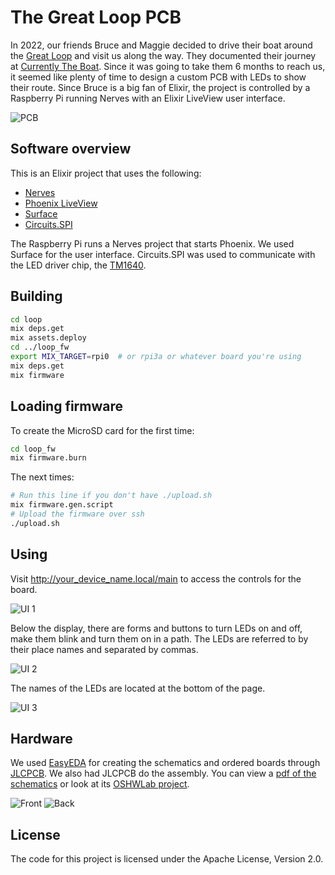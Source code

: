 # The Great Loop PCB

In 2022, our friends Bruce and Maggie decided to drive their boat around the
[Great Loop](https://www.greatloop.org/) and visit us along the way. They
documented their journey at [Currently The
Boat](https://www.currentlytheboat.com/). Since it was going to take them 6
months to reach us, it seemed like plenty of time to design a custom PCB with
LEDs to show their route. Since Bruce is a big fan of Elixir, the project is
controlled by a Raspberry Pi running Nerves with an Elixir LiveView user
interface.

![PCB](pictures/loop_pcb.jpeg)

## Software overview

This is an Elixir project that uses the following:

* [Nerves](https://nerves-project.org/)
* [Phoenix LiveView](https://phoenix-framework.org/)
* [Surface](https://surface-ui.org/)
* [Circuits.SPI](https://elixir-circuits.github.io/)

The Raspberry Pi runs a Nerves project that starts Phoenix. We used Surface for
the user interface. Circuits.SPI was used to communicate with the LED driver
chip, the [TM1640](hw/TM1640.pdf).

## Building

```sh
cd loop
mix deps.get
mix assets.deploy
cd ../loop_fw
export MIX_TARGET=rpi0  # or rpi3a or whatever board you're using
mix deps.get
mix firmware
```

## Loading firmware

To create the MicroSD card for the first time:

```sh
cd loop_fw
mix firmware.burn
```

The next times:

```sh
# Run this line if you don't have ./upload.sh
mix firmware.gen.script
# Upload the firmware over ssh
./upload.sh
```

## Using

Visit http://your_device_name.local/main to access the controls for the board.

![UI 1](pictures/ui_1.png)

Below the display, there are forms and buttons to turn LEDs on and off, make them blink and turn them on in a path. The LEDs are referred to by their place names and separated by commas.

![UI 2](pictures/ui_2.png)

The names of the LEDs are located at the bottom of the page.

![UI 3](pictures/ui_3.png)

## Hardware

We used [EasyEDA](https://easyeda.com/) for creating the schematics and ordered
boards through [JLCPCB](https://jlcpcb.com/). We also had JLCPCB do the
assembly. You can view a [pdf of the schematics](hw/schematic_great_loop.pdf) or
look at its [OSHWLab project](https://oshwlab.com/fhunleth/binary_clock2_copy).

![Front](pictures/3d-front.png)
![Back](pictures/3d-back.png)

## License

The code for this project is licensed under the Apache License, Version 2.0.
